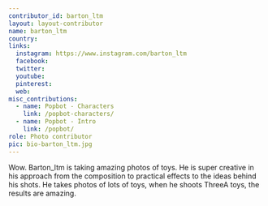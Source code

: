 ```yaml
---
contributor_id: barton_ltm
layout: layout-contributor
name: barton_ltm
country: 
links:
  instagram: https://www.instagram.com/barton_ltm
  facebook:
  twitter: 
  youtube:
  pinterest: 
  web: 
misc_contributions:
  - name: Popbot - Characters 
    link: /popbot-characters/
  - name: Popbot - Intro
    link: /popbot/  
role: Photo contributor
pic: bio-barton_ltm.jpg
---
```

Wow. Barton_ltm is taking amazing photos of toys. He is super creative in his approach from the composition to practical effects to the ideas behind his shots. He takes photos of lots of toys, when he shoots ThreeA toys, the results are amazing.